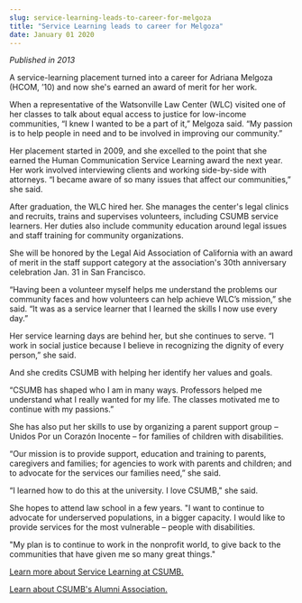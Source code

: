 ```yaml
---
slug: service-learning-leads-to-career-for-melgoza
title: "Service Learning leads to career for Melgoza"
date: January 01 2020
---
```


<p><i>Published in 2013</i></p><p>A service-learning placement turned into a career for Adriana Melgoza (HCOM, ’10) and now she's earned an award of merit for her work.</p><p>When a representative of the Watsonville Law Center (WLC) visited one of her classes to talk about equal access to justice for low-income communities, “I knew I wanted to be a part of it,” Melgoza said. “My passion is to help people in need and to be involved in improving our community.”</p><p>Her placement started in 2009, and she excelled to the point that she earned the Human Communication Service Learning award the next year. Her work involved interviewing clients and working side-by-side with attorneys. “I became aware of so many issues that affect our communities,” she said.</p><p>After graduation, the WLC hired her. She manages the center's legal clinics and recruits, trains and supervises volunteers, including CSUMB service learners. Her duties also include community education around legal issues and staff training for community organizations.</p><p>She will be honored by the Legal Aid Association of California with an award of merit in the staff support category at the association's 30th anniversary celebration Jan. 31 in San Francisco.</p><p>“Having been a volunteer myself helps me understand the problems our community faces and how volunteers can help achieve WLC’s mission,” she said. “It was as a service learner that I learned the skills I now use every day.”</p><p>Her service learning days are behind her, but she continues to serve. “I work in social justice because I believe in recognizing the dignity of every person,” she said.</p><p>And she credits CSUMB with helping her identify her values and goals.</p><p>“CSUMB has shaped who I am in many ways. Professors helped me understand what I really wanted for my life. The classes motivated me to continue with my passions.”</p><p>She has also put her skills to use by organizing a parent support group – Unidos Por un Corazón Inocente – for families of children with disabilities.</p><p>“Our mission is to provide support, education and training to parents, caregivers and families; for agencies to work with parents and children; and to advocate for the services our families need,” she said.</p><p>“I learned how to do this at the university. I love CSUMB," she said.</p><p>She hopes to attend law school in a few years. "I want to continue to advocate for underserved populations, in a bigger capacity. I would like to provide services for the most vulnerable – people with disabilities.</p><p>"My plan is to continue to work in the nonprofit world, to give back to the communities that have given me so many great things."</p><p><a href="http://service.csumb.edu">Learn more about Service Learning at CSUMB.</a></p><p><a href="http://csumb.edu/alumni/">Learn about CSUMB's Alumni Association.</a></p>
